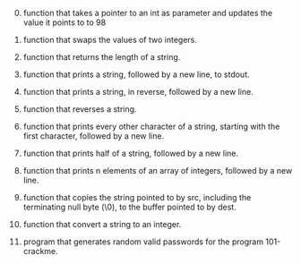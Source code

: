 0. function that takes a pointer to an int as parameter and updates the value it points to to 98


1. function that swaps the values of two integers.


2. function that returns the length of a string.


3. function that prints a string, followed by a new line, to stdout.


4. function that prints a string, in reverse, followed by a new line.


5. function that reverses a string.


6. function that prints every other character of a string, starting with the first character, followed by a new line.


7. function that prints half of a string, followed by a new line.


8. function that prints n elements of an array of integers, followed by a new line.


9. function that copies the string pointed to by src, including the terminating null byte (\0), to the buffer pointed to by dest.


10. function that convert a string to an integer.


11. program that generates random valid passwords for the program 101-crackme.
